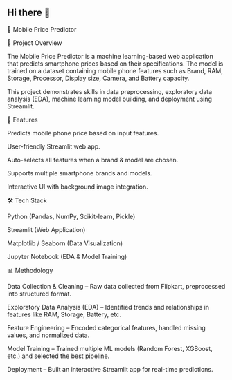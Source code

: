 ## Hi there 👋

📱 Mobile Price Predictor

📌 Project Overview

The Mobile Price Predictor is a machine learning-based web application that predicts smartphone prices based on their specifications. The model is trained on a dataset containing mobile phone features such as Brand, RAM, Storage, Processor, Display size, Camera, and Battery capacity.

This project demonstrates skills in data preprocessing, exploratory data analysis (EDA), machine learning model building, and deployment using Streamlit.

🚀 Features

Predicts mobile phone price based on input features.

User-friendly Streamlit web app.

Auto-selects all features when a brand & model are chosen.

Supports multiple smartphone brands and models.

Interactive UI with background image integration.

🛠️ Tech Stack

Python (Pandas, NumPy, Scikit-learn, Pickle)

Streamlit (Web Application)

Matplotlib / Seaborn (Data Visualization)

Jupyter Notebook (EDA & Model Training)

📊 Methodology

Data Collection & Cleaning – Raw data collected from Flipkart, preprocessed into structured format.

Exploratory Data Analysis (EDA) – Identified trends and relationships in features like RAM, Storage, Battery, etc.

Feature Engineering – Encoded categorical features, handled missing values, and normalized data.

Model Training – Trained multiple ML models (Random Forest, XGBoost, etc.) and selected the best pipeline.

Deployment – Built an interactive Streamlit app for real-time predictions.
